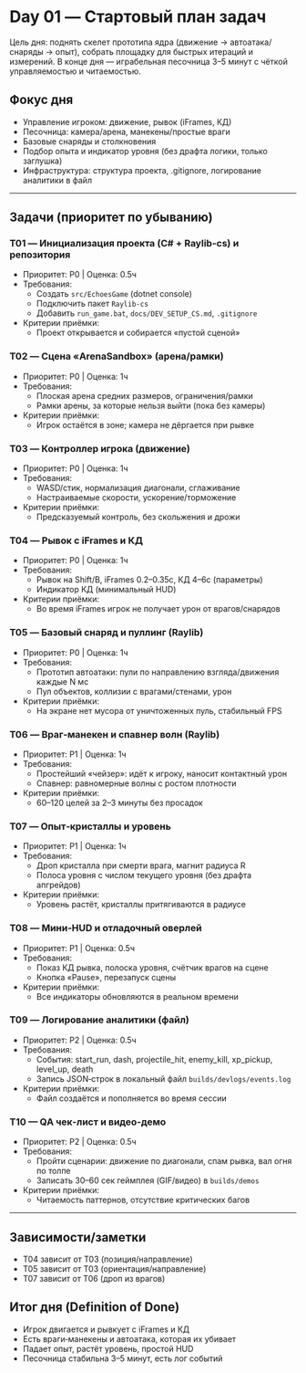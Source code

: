 # Day 01 — Стартовый план задач

Цель дня: поднять скелет прототипа ядра (движение → автоатака/снаряды → опыт), собрать площадку для быстрых итераций и измерений. В конце дня — играбельная песочница 3–5 минут с чёткой управляемостью и читаемостью.

## Фокус дня
- Управление игроком: движение, рывок (iFrames, КД)
- Песочница: камера/арена, манекены/простые враги
- Базовые снаряды и столкновения
- Подбор опыта и индикатор уровня (без драфта логики, только заглушка)
- Инфраструктура: структура проекта, .gitignore, логирование аналитики в файл

---

## Задачи (приоритет по убыванию)

### T01 — Инициализация проекта (C# + Raylib-cs) и репозитория
- Приоритет: P0 | Оценка: 0.5ч
- Требования:
  - Создать `src/EchoesGame` (dotnet console)
  - Подключить пакет `Raylib-cs`
  - Добавить `run_game.bat`, `docs/DEV_SETUP_CS.md`, `.gitignore`
- Критерии приёмки:
  - Проект открывается и собирается «пустой сценой»

### T02 — Сцена «ArenaSandbox» (арена/рамки)
- Приоритет: P0 | Оценка: 1ч
- Требования:
  - Плоская арена средних размеров, ограничения/рамки
  - Рамки арены, за которые нельзя выйти (пока без камеры)
- Критерии приёмки:
  - Игрок остаётся в зоне; камера не дёргается при рывке

### T03 — Контроллер игрока (движение)
- Приоритет: P0 | Оценка: 1ч
- Требования:
  - WASD/стик, нормализация диагонали, сглаживание
  - Настраиваемые скорости, ускорение/торможение
- Критерии приёмки:
  - Предсказуемый контроль, без скольжения и дрожи

### T04 — Рывок с iFrames и КД
- Приоритет: P0 | Оценка: 1ч
- Требования:
  - Рывок на Shift/B, iFrames 0.2–0.35с, КД 4–6с (параметры)
  - Индикатор КД (минимальный HUD)
- Критерии приёмки:
  - Во время iFrames игрок не получает урон от врагов/снарядов

### T05 — Базовый снаряд и пуллинг (Raylib)
- Приоритет: P0 | Оценка: 1ч
- Требования:
  - Прототип автоатаки: пули по направлению взгляда/движения каждые N мс
  - Пул объектов, коллизии с врагами/стенами, урон
- Критерии приёмки:
  - На экране нет мусора от уничтоженных пуль, стабильный FPS

### T06 — Враг‑манекен и спавнер волн (Raylib)
- Приоритет: P1 | Оценка: 1ч
- Требования:
  - Простейший «чейзер»: идёт к игроку, наносит контактный урон
  - Спавнер: равномерные волны с ростом плотности
- Критерии приёмки:
  - 60–120 целей за 2–3 минуты без просадок

### T07 — Опыт‑кристаллы и уровень
- Приоритет: P1 | Оценка: 1ч
- Требования:
  - Дроп кристалла при смерти врага, магнит радиуса R
  - Полоса уровня с числом текущего уровня (без драфта апгрейдов)
- Критерии приёмки:
  - Уровень растёт, кристаллы притягиваются в радиусе

### T08 — Мини‑HUD и отладочный оверлей
- Приоритет: P1 | Оценка: 0.5ч
- Требования:
  - Показ КД рывка, полоска уровня, счётчик врагов на сцене
  - Кнопка «Pause», перезапуск сцены
- Критерии приёмки:
  - Все индикаторы обновляются в реальном времени

### T09 — Логирование аналитики (файл)
- Приоритет: P2 | Оценка: 0.5ч
- Требования:
  - События: start_run, dash, projectile_hit, enemy_kill, xp_pickup, level_up, death
  - Запись JSON‑строк в локальный файл `builds/devlogs/events.log`
- Критерии приёмки:
  - Файл создаётся и пополняется во время сессии

### T10 — QA чек‑лист и видео‑демо
- Приоритет: P2 | Оценка: 0.5ч
- Требования:
  - Пройти сценарии: движение по диагонали, спам рывка, вал огня по толпе
  - Записать 30–60 сек геймплея (GIF/видео) в `builds/demos`
- Критерии приёмки:
  - Читаемость паттернов, отсутствие критических багов

---

## Зависимости/заметки
- T04 зависит от T03 (позиция/направление)
- T05 зависит от T03 (ориентация/направление)
- T07 зависит от T06 (дроп из врагов)

## Итог дня (Definition of Done)
- Игрок двигается и рывкует с iFrames и КД
- Есть враги‑манекены и автоатака, которая их убивает
- Падает опыт, растёт уровень, простой HUD
- Песочница стабильна 3–5 минут, есть лог событий
